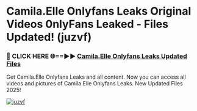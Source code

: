 # Camila.Elle Onlyfans Leaks Original Videos 0nlyFans Leaked - Files Updated! (juzvf)

<h3>🔴 CLICK HERE 🌐==►► <a href="https://tinyurl.com/3hn5wdd3" rel="nofollow">Camila.Elle Onlyfans Leaks Updated Files</a></h3>

Get Camila.Elle Onlyfans Leaks and all content. Now you can access all videos and pictures of Camila.Elle Onlyfans Leaks. New Updated Files 2025!

[![juzvf](https://i.imgur.com/4HnBqBT.gif)](https://tinyurl.com/3hn5wdd3)
